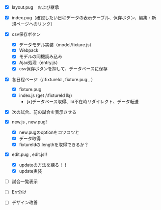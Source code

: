 - [x] layout.pug　および継承
- [x] index.pug（確認したい日程データの表示テーブル、保存ボタン、編集・新規ページへのリンク）
- [x] csv保存ボタン
  - [x] データモデル実装（model/fixture.js）
  - [x] Webpack
  - [x] モデルの同機読み込み
  - [x] Ajax処理（entry.js）
  - [x] csv保存ボタンを押して、データベースに保存

- [x] 各日程ページ（/:fixtureId , fixture.pug , ）
  - [x] fixture.pug
  - [x] index.js (get /:fixtureId 時)
    - [x]データベース取得、Id不在時リダイレクト、データ転送

- [x] 次の試合、前の試合を表示させる

- [x] new.js , new.pug!
  - [x] new.pugのoptionをコツコツと
  - [x] データ取得
  - [x] fixtureIdの.lengthを取得できるか？
  
- [x] edit.pug , edit.js!!
    - [x] updateの方法を練る！！
    - [x] update実装

- [ ] 試合一覧表示

- [ ] Err分け

- [ ] デザイン改善